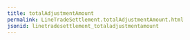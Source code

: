 ```yaml
---
title: totalAdjustmentAmount
permalink: LineTradeSettlement.totalAdjustmentAmount.html
jsonid: linetradesettlement_totaladjustmentamount
---
```

